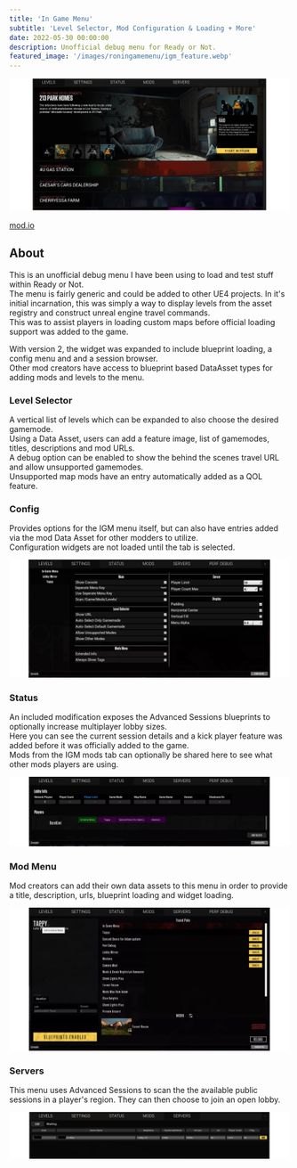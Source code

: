 ```yaml
---
title: 'In Game Menu'
subtitle: 'Level Selector, Mod Configuration & Loading + More'
date: 2022-05-30 00:00:00
description: Unofficial debug menu for Ready or Not.  
featured_image: '/images/roningamemenu/igm_feature.webp'
---
```


<div class="gallery" data-columns="1">
    <img src="/images/roningamemenu/igm_level.webp">
</div>

<a href="https://mod.io/g/readyornot/m/igm" class="button button--large" style="padding:0px,10px;">mod.io</a>

## About

This is an unofficial debug menu I have been using to load and test stuff within Ready or Not.  
The menu is fairly generic and could be added to other UE4 projects.
In it's initial incarnation, this was simply a way to display levels from the asset registry and construct unreal engine travel commands.   
This was to assist players in loading custom maps before official loading support was added to the game.  
  
With version 2, the widget was expanded to include blueprint loading, a config menu and and a session browser.  
Other mod creators have access to blueprint based DataAsset types for adding mods and levels to the menu.  

### Level Selector

A vertical list of levels which can be expanded to also choose the desired gamemode.  
Using a Data Asset, users can add a feature image, list of gamemodes, titles, descriptions and mod URLs.  
A debug option can be enabled to show the behind the scenes travel URL and allow unsupported gamemodes.  
Unsupported map mods have an entry automatically added as a QOL feature.

### Config

Provides options for the IGM menu itself, but can also have entries added via the mod Data Asset for other modders to utilize.  
Configuration widgets are not loaded until the tab is selected.  

<div class="gallery" data-columns="1">
    <img src="/images/roningamemenu/igm_config.webp">
</div>

### Status

An included modification exposes the Advanced Sessions blueprints to optionally increase multiplayer lobby sizes.  
Here you can see the current session details and a kick player feature was added before it was officially added to the game.  
Mods from the IGM mods tab can optionally be shared here to see what other mods players are using.

<div class="gallery" data-columns="1">
    <img src="/images/roningamemenu/igm_status.webp">
</div>

### Mod Menu

Mod creators can add their own data assets to this menu in order to provide a title, description, urls, blueprint loading and widget loading.

<div class="gallery" data-columns="1">
    <img src="/images/roningamemenu/igm_mods.webp">
</div>

### Servers
This menu uses Advanced Sessions to scan the the available public sessions in a player's region. They can then choose to join an open lobby.

<div class="gallery" data-columns="1">
    <img src="/images/roningamemenu/igm_server.webp">
</div>